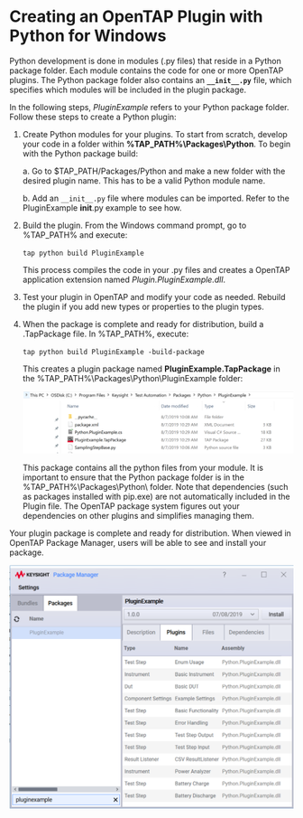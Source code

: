 # Creating an OpenTAP Plugin with Python for Windows
Python development is done in modules (.py files) that reside in a Python package folder. Each module contains the code for one or more OpenTAP plugins. The Python package folder also contains an **`__init__.py`** file, which specifies which modules will be included in the plugin package.

In the following steps, *PluginExample* refers to your Python package folder. Follow these steps to create a Python plugin:

1. Create Python modules for your plugins. To start from scratch, develop your code in a folder within **%TAP_PATH%\\Packages\\Python**. To begin with the Python package build:

    a. Go to $TAP_PATH/Packages/Python and make a new folder with the desired plugin name. This has to be a valid Python module name.

    b. Add an `__init__.py` file where modules can be imported. Refer to the PluginExample __init__.py example to see how.

2. Build the plugin. From the Windows command prompt, go to %TAP_PATH% and execute:

      `tap python build PluginExample` 
      
      This process compiles the code in your .py files and creates a OpenTAP application extension named *Plugin.PluginExample.dll*.

3. Test your plugin in OpenTAP and modify your code as needed. Rebuild the plugin if you add new types or properties to the plugin types.

4. When the package is complete and ready for distribution, build a .TapPackage file. In %TAP_PATH%, execute:

    `tap python build PluginExample -build-package`
   
    This creates a plugin package named **PluginExample.TapPackage** in the %TAP_PATH%\\Packages\\Python\\PluginExample folder:

    ![](./Images/python_package.png)

   This package contains all the python files from your module. It is important to ensure that the Python package folder is in the %TAP_PATH%\\Packages\\Python\\ folder. Note that dependencies (such as packages installed with pip.exe) are not automatically included in the Plugin file. The OpenTAP package system figures out your dependencies on other plugins and simplifies managing them.

Your plugin package is complete and ready for distribution. When viewed in OpenTAP Package Manager, users will be able to see and install your package.

![](./Images/python_package_in_tap.png)

